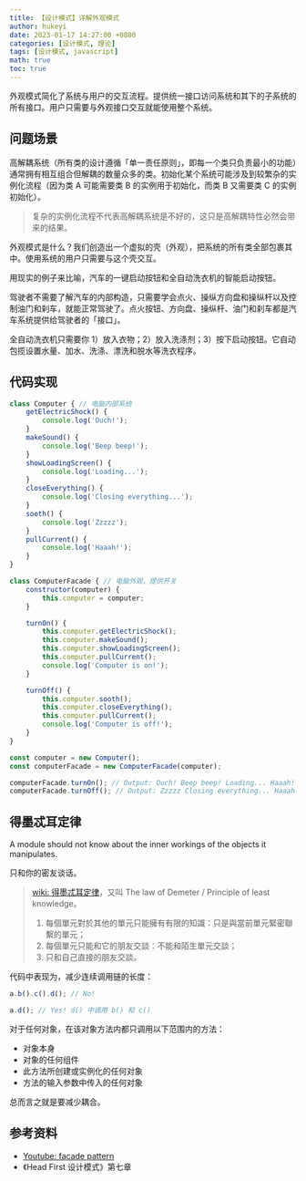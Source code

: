 ```yaml
---
title: 【设计模式】详解外观模式
author: hukeyi
date: 2023-01-17 14:27:00 +0800
categories: [设计模式, 理论]
tags: [设计模式, javascript]
math: true
toc: true
---
```


外观模式简化了系统与用户的交互流程。提供统一接口访问系统和其下的子系统的所有接口。用户只需要与外观接口交互就能使用整个系统。

## 问题场景

高解耦系统（所有类的设计遵循「单一责任原则」，即每一个类只负责最小的功能）通常拥有相互组合但解耦的数量众多的类。初始化某个系统可能涉及到较繁杂的实例化流程（因为类 A 可能需要类 B 的实例用于初始化，而类 B 又需要类 C 的实例初始化）。

> 复杂的实例化流程不代表高解耦系统是不好的，这只是高解耦特性必然会带来的结果。

外观模式是什么？我们创造出一个虚拟的壳（外观），把系统的所有类全部包裹其中。使用系统的用户只需要与这个壳交互。

用现实的例子来比喻，汽车的一键启动按钮和全自动洗衣机的智能启动按钮。

驾驶者不需要了解汽车的内部构造，只需要学会点火、操纵方向盘和操纵杆以及控制油门和刹车，就能正常驾驶了。点火按钮、方向盘、操纵杆、油门和刹车都是汽车系统提供给驾驶者的「接口」。

全自动洗衣机只需要你 1）放入衣物；2）放入洗涤剂；3）按下启动按钮。它自动包揽设置水量、加水、洗涤、漂洗和脱水等洗衣程序。

## 代码实现

```js
class Computer { // 电脑内部系统
    getElectricShock() {
        console.log('Ouch!');
    }
    makeSound() {
        console.log('Beep beep!');
    }
    showLoadingScreen() {
        console.log('Loading...');
    }
    closeEverything() {
        console.log('Closing everything...');
    }
    sooth() {
        console.log('Zzzzz');
    }
    pullCurrent() {
        console.log('Haaah!');
    }
}

class ComputerFacade { // 电脑外观，提供开关
    constructor(computer) {
        this.computer = computer;
    }

    turnOn() {
        this.computer.getElectricShock();
        this.computer.makeSound();
        this.computer.showLoadingScreen();
        this.computer.pullCurrent();
        console.log('Computer is on!');
    }

    turnOff() {
        this.computer.sooth();
        this.computer.closeEverything();
        this.computer.pullCurrent();
        console.log('Computer is off!');
    }
}

const computer = new Computer();
const computerFacade = new ComputerFacade(computer);

computerFacade.turnOn(); // Output: Ouch! Beep beep! Loading... Haaah! Computer is on!
computerFacade.turnOff(); // Output: Zzzzz Closing everything... Haaah! Computer is off!
```

## 得墨忒耳定律

A module should not know about the inner workings of the objects it manipulates.

只和你的密友谈话。

> [wiki: 得墨忒耳定律](https://zh.wikipedia.org/zh-tw/%E5%BE%97%E5%A2%A8%E5%BF%92%E8%80%B3%E5%AE%9A%E5%BE%8B)，又叫 The law of Demeter / Principle of least knowledge。
> 
> 1.  每個單元對於其他的單元只能擁有有限的知識：只是與當前單元緊密聯繫的單元；
> 2.  每個單元只能和它的朋友交談：不能和陌生單元交談；
> 3.  只和自己直接的朋友交談。

代码中表现为，减少连续调用链的长度：

```js
a.b().c().d(); // No!

a.d(); // Yes! d() 中调用 b() 和 c()
```

对于任何对象，在该对象方法内都只调用以下范围内的方法：

- 对象本身
- 对象的任何组件
- 此方法所创建或实例化的任何对象
- 方法的输入参数中传入的任何对象

总而言之就是要减少耦合。

## 参考资料

- [Youtube: facade pattern]() 
- 《Head First 设计模式》第七章